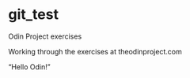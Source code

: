 # git_test
Odin Project exercises

Working through the exercises at theodinproject.com

“Hello Odin!”